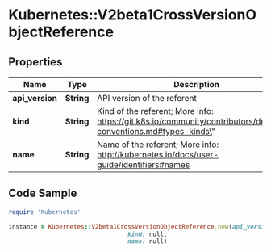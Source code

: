 # Kubernetes::V2beta1CrossVersionObjectReference

## Properties

Name | Type | Description | Notes
------------ | ------------- | ------------- | -------------
**api_version** | **String** | API version of the referent | [optional] 
**kind** | **String** | Kind of the referent; More info: https://git.k8s.io/community/contributors/devel/api-conventions.md#types-kinds\&quot; | 
**name** | **String** | Name of the referent; More info: http://kubernetes.io/docs/user-guide/identifiers#names | 

## Code Sample

```ruby
require 'Kubernetes'

instance = Kubernetes::V2beta1CrossVersionObjectReference.new(api_version: null,
                                 kind: null,
                                 name: null)
```


